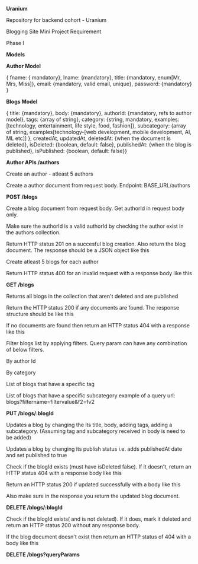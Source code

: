 **Uranium**

Repository for backend cohort - Uranium

Blogging Site Mini Project Requirement

Phase I

**Models**

**Author Model**

{ fname: { mandatory}, lname: {mandatory}, title: {mandatory, enum[Mr, Mrs, Miss]}, email: {mandatory, valid email, unique}, password: {mandatory} }

**Blogs Model**

{ title: {mandatory}, body: {mandatory}, authorId: {mandatory, refs to author model}, tags: {array of string}, category: {string, mandatory, examples: [technology, entertainment, life style, food, fashion]}, subcategory: {array of string, examples[technology-[web development, mobile development, AI, ML etc]] }, createdAt, updatedAt, deletedAt: {when the document is deleted}, isDeleted: {boolean, default: false}, publishedAt: {when the blog is published}, isPublished: {boolean, default: false}}

**Author APIs /authors**

Create an author - atleast 5 authors

Create a author document from request body. Endpoint: BASE_URL/authors

**POST /blogs**

Create a blog document from request body. Get authorId in request body only.

Make sure the authorId is a valid authorId by checking the author exist in the authors collection.

Return HTTP status 201 on a succesful blog creation. Also return the blog document. The response should be a JSON object like this

Create atleast 5 blogs for each author

Return HTTP status 400 for an invalid request with a response body like this

**GET /blogs**

Returns all blogs in the collection that aren't deleted and are published

Return the HTTP status 200 if any documents are found. The response structure should be like this

If no documents are found then return an HTTP status 404 with a response like this

Filter blogs list by applying filters. Query param can have any combination of below filters.

By author Id

By category

List of blogs that have a specific tag

List of blogs that have a specific subcategory example of a query url: blogs?filtername=filtervalue&f2=fv2

**PUT /blogs/:blogId**

Updates a blog by changing the its title, body, adding tags, adding a subcategory. (Assuming tag and subcategory received in body is need to be added)

Updates a blog by changing its publish status i.e. adds publishedAt date and set published to true

Check if the blogId exists (must have isDeleted false). If it doesn't, return an HTTP status 404 with a response body like this

Return an HTTP status 200 if updated successfully with a body like this

Also make sure in the response you return the updated blog document.

**DELETE /blogs/:blogId**

Check if the blogId exists( and is not deleted). If it does, mark it deleted and return an HTTP status 200 without any response body.

If the blog document doesn't exist then return an HTTP status of 404 with a body like this

**DELETE /blogs?queryParams**
